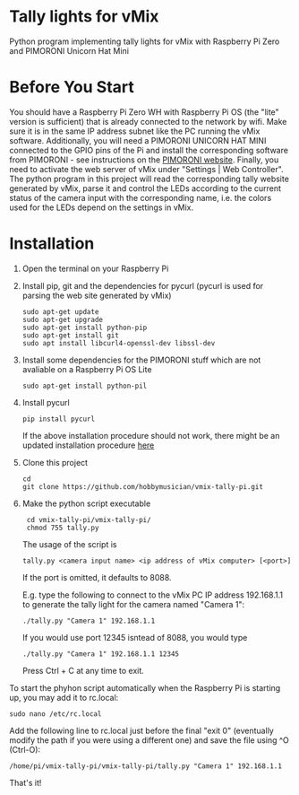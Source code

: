# Tally lights for vMix

Python program implementing tally lights for vMix with Raspberry Pi Zero and PIMORONI Unicorn Hat Mini

# Before You Start

You should have a Raspberry Pi Zero WH with Raspberry Pi OS (the "lite" version is sufficient) that is already connected to the network by wifi. Make sure it is in the same IP address subnet like the PC running the vMix software.
Additionally, you will need a PIMORONI UNICORN HAT MINI connected to the GPIO pins of the Pi and install the corresponding software from PIMORONI - see instructions on the [PIMORONI website](https://learn.pimoroni.com/tutorial/hel/getting-started-with-unicorn-hat-mini).
Finally, you need to activate the web server of vMix under "Settings | Web Controller". 
The python program in this project will read the corresponding tally website generated by vMix, parse it and control the LEDs according to the current status of the camera input with the corresponding name, i.e. the colors used for the LEDs depend on the settings in vMix.

# Installation

1. Open the terminal on your Raspberry Pi
2. Install pip, git and the dependencies for pycurl (pycurl is used for parsing the web site generated by vMix)
    ```
    sudo apt-get update
    sudo apt-get upgrade
    sudo apt-get install python-pip
    sudo apt-get install git
    sudo apt install libcurl4-openssl-dev libssl-dev
    ```
3. Install some dependencies for the PIMORONI stuff which are not avaliable on a Raspberry Pi OS Lite
    ```
    sudo apt-get install python-pil
    ```
4. Install pycurl
    ```
    pip install pycurl
    ```
    If the above installation procedure should not work, there might be an updated installation procedure [here](http://pycurl.io/docs/latest/install.html#install)
5. Clone this project

    ```
    cd
    git clone https://github.com/hobbymusician/vmix-tally-pi.git
    ```
6. Make the python script executable
   ```
    cd vmix-tally-pi/vmix-tally-pi/
    chmod 755 tally.py
    ```
    The usage of the script is
    ```
    tally.py <camera input name> <ip address of vMix computer> [<port>] 
    ```
    If the port is omitted, it defaults to 8088.
    
    E.g. type the following to connect to the vMix PC IP address 192.168.1.1 to generate the tally light for the camera named "Camera 1":
    ```
    ./tally.py "Camera 1" 192.168.1.1
    ```
    If you would use port 12345 isntead of 8088, you would type
    ```
    ./tally.py "Camera 1" 192.168.1.1 12345
    ```
    Press Ctrl + C at any time to exit.

To start the phyhon script automatically when the Raspberry Pi is starting up, you may add it to rc.local:
```
sudo nano /etc/rc.local
```
Add the following line to rc.local just before the final "exit 0" (eventually modify the path if you were using a different one) and save the file using ^O (Ctrl-O):
```
/home/pi/vmix-tally-pi/vmix-tally-pi/tally.py "Camera 1" 192.168.1.1
```
That's it!
